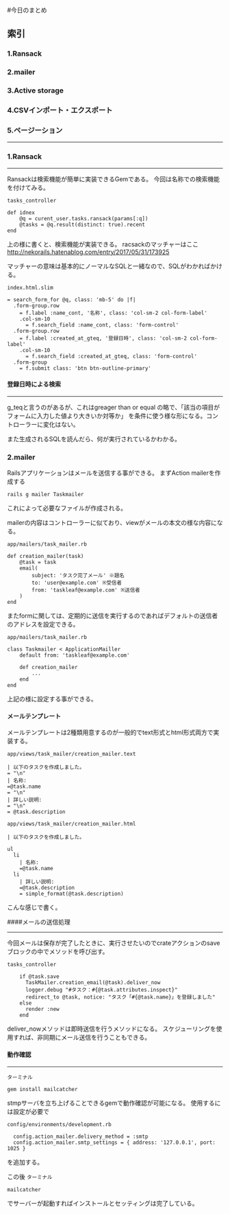#今日のまとめ

## 索引

### 1.Ransack
### 2.mailer
### 3.Active storage
### 4.CSVインポート・エクスポート
### 5.ページーション
***

### 1.Ransack
***
Ransackは検索機能が簡単に実装できるGemである。
今回は名称での検索機能を付けてみる。

`tasks_controller`
```
def idnex
    @q = curent_user.tasks.ransack(params[:q])
    @tasks = @q.result(distinct: true).recent
end
```
上の様に書くと、検索機能が実装できる。
racsackのマッチャーはここ  
http://nekorails.hatenablog.com/entry/2017/05/31/173925

マッチャーの意味は基本的にノーマルなSQLと一緒なので、SQLがわかればかける。

`index.html.slim`
```
= search_form_for @q, class: 'mb-5' do |f|
  .form-group.row
    = f.label :name_cont, '名称', class: 'col-sm-2 col-form-label'
    .col-sm-10
      = f.search_field :name_cont, class: 'form-control'
  .form-group.row
    = f.label :created_at_gteq, '登録日時', class: 'col-sm-2 col-form-label'
    .col-sm-10
      = f.search_field :created_at_gteq, class: 'form-control'
  .form-group
    = f.submit class: 'btn btn-outline-primary'
```

#### 登録日時による検索
***
g_teqと言うのがあるが、これはgreager than or equal の略で、「該当の項目がフォームに入力した値より大きいか対等か」
を条件に使う様な形になる。コントローラーに変化はない。

また生成されるSQLを読んだら、何が実行されているかわかる。

### 2.mailer
Railsアプリケーションはメールを送信する事ができる。
まずAction mailerを作成する
```
rails g mailer Taskmailer
```

これによって必要なファイルが作成される。

mailerの内容はコントローラーに似ており、viewがメールの本文の様な内容になる。

`app/mailers/task_mailer.rb`

```
def creation_mailer(task)
    @task = task
    email(
        subject: 'タスク完了メール' ※題名
        to: 'user@example.com' ※受信者
        from: 'taskleaf@example.com' ※送信者
    )
end
```

またformに関しては、定期的に送信を実行するのであればデフォルトの送信者のアドレスを設定できる。

`app/mailers/task_mailer.rb`

```
class Taskmailer < ApplicationMailler
    default from: 'taskleaf@example.com'

    def creation_mailer
        ...
    end
end
```

上記の様に設定する事ができる。

#### メールテンプレート

メールテンプレートは2種類用意するのが一般的でtext形式とhtml形式両方で実装する。

`app/views/task_mailer/creation_mailer.text`

```
| 以下のタスクを作成しました。
= "\n"
| 名称:
=@task.name
= "\n"
| 詳しい説明:
= "\n"
= @task.description
```
`app/views/task_mailer/creation_mailer.html`

```
| 以下のタスクを作成しました。

ul
  li
    | 名称:
    =@task.name
  li
    | 詳しい説明:
    =@task.description
    = simple_format(@task.description)
```

こんな感じで書く。

####メールの送信処理
***
今回メールは保存が完了したときに、実行させたいのでcrateアクションのsaveブロックの中でメソッドを呼び出す。

`tasks_controller`
```
    if @task.save
      TaskMailer.creation_email(@task).deliver_now
      logger.debug "#タスク：#{@task.attributes.inspect}"
      redirect_to @task, notice: "タスク「#{@task.name}」を登録しました"
    else
      render :new
    end
```

deliver_nowメソッドは即時送信を行うメソッドになる。
スケジューリングを使用すれば、非同期にメール送信を行うこともできる。


#### 動作確認
***
`ターミナル`
```
gem install mailcatcher
```

stmpサーバを立ち上げることできるgemで動作確認が可能になる。
使用するには設定が必要で

`config/environments/development.rb`
```
  config.action_mailer.delivery_method = :smtp
  config.action_mailer.smtp_settings = { address: '127.0.0.1', port: 1025 }
```

を追加する。

この後
`ターミナル`
```
mailcatcher
```
でサーバーが起動すればインストールとセッティングは完了している。

